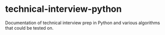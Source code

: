 # technical-interview-python
Documentation of technical interview prep in Python and various algorithms that could be tested on.
